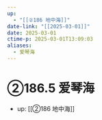 ```yaml
---
up:
  - "[[②186 地中海]]"
date-link: "[[2025-03-01]]"
date: 2025-03-01
ctime-p: 2025-03-01T13:09:03
aliases:
  - 爱琴海
---
```


# ②186.5 爱琴海

- up: [[②186 地中海]]
